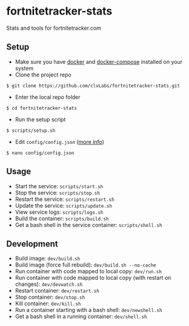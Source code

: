 # fortnitetracker-stats

Stats and tools for fortnitetracker.com

## Setup

* Make sure you have [docker](https://docs.docker.com/engine//) and [docker-compose](https://docs.docker.com/compose/) installed on your system
* Clone the project repo
```
$ git clone https://github.com/clvLabs/fortnitetracker-stats.git
```

* Enter the local repo folder
```
$ cd fortnitetracker-stats
```

* Run the setup script
```
$ scripts/setup.sh
```

* Edit `config/config.json` ([more info](sample/config/config.md))
```
$ nano config/config.json
```

## Usage

* Start the service: `scripts/start.sh`
* Stop the service: `scripts/stop.sh`
* Restart the service: `scripts/restart.sh`
* Update the service: `scripts/update.sh`
* View service logs: `scripts/logs.sh`
* Build the container: `scripts/build.sh`
* Get a bash shell in the service container: `scripts/shell.sh`

## Development

* Build image: `dev/build.sh`
* Build image (force full rebuild): `dev/build.sh --no-cache`
* Run container with code mapped to local copy: `dev/run.sh`
* Run container with code mapped to local copy (with restart on changes): `dev/devwatch.sh`
* Restart container: `dev/restart.sh`
* Stop container: `dev/stop.sh`
* Kill container: `dev/kill.sh`
* Run a container starting with a bash shell: `dev/newshell.sh`
* Get a bash shell in a running container: `dev/shell.sh`
